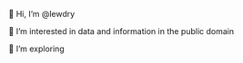 👋 Hi, I’m @lewdry

👀 I’m interested in data and information in the public domain

🌱 I’m exploring

<!---
lewdry/lewdry is a ✨ special ✨ repository because its `README.md` (this file) appears on your GitHub profile.
You can click the Preview link to take a look at your changes.
--->
